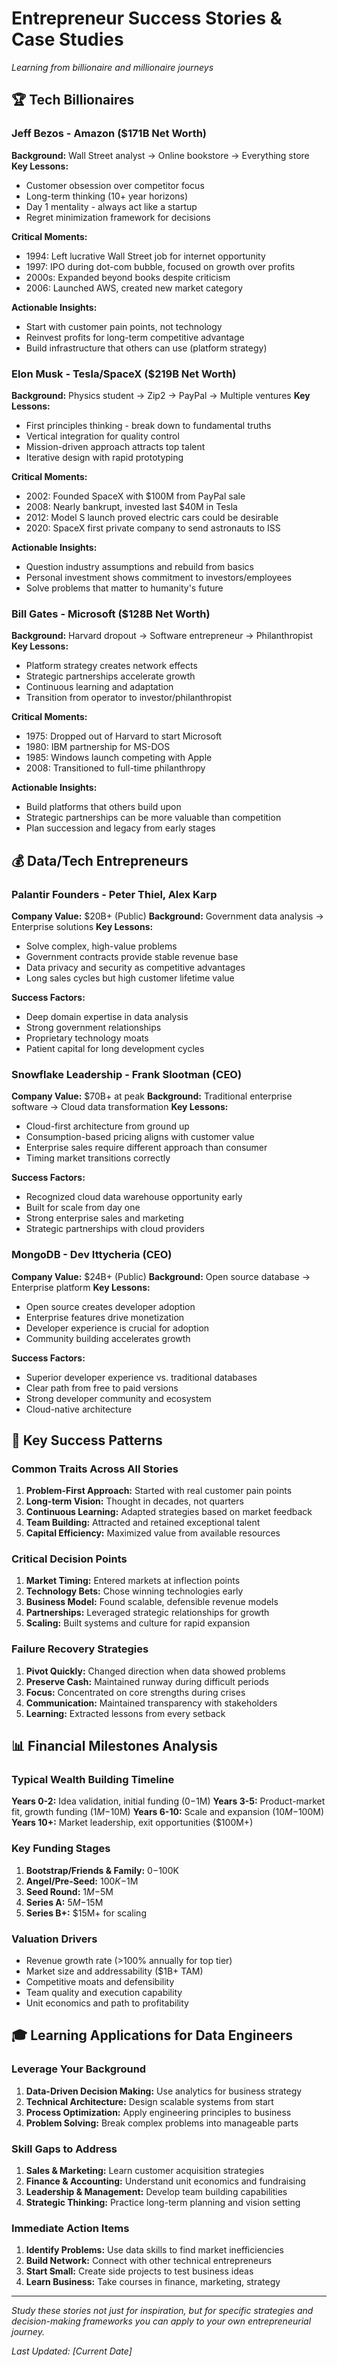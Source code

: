 # Entrepreneur Success Stories & Case Studies
*Learning from billionaire and millionaire journeys*

## 🏆 Tech Billionaires

### Jeff Bezos - Amazon ($171B Net Worth)
**Background:** Wall Street analyst → Online bookstore → Everything store
**Key Lessons:**
- Customer obsession over competitor focus
- Long-term thinking (10+ year horizons)
- Day 1 mentality - always act like a startup
- Regret minimization framework for decisions

**Critical Moments:**
- 1994: Left lucrative Wall Street job for internet opportunity
- 1997: IPO during dot-com bubble, focused on growth over profits
- 2000s: Expanded beyond books despite criticism
- 2006: Launched AWS, created new market category

**Actionable Insights:**
- Start with customer pain points, not technology
- Reinvest profits for long-term competitive advantage
- Build infrastructure that others can use (platform strategy)

### Elon Musk - Tesla/SpaceX ($219B Net Worth)
**Background:** Physics student → Zip2 → PayPal → Multiple ventures
**Key Lessons:**
- First principles thinking - break down to fundamental truths
- Vertical integration for quality control
- Mission-driven approach attracts top talent
- Iterative design with rapid prototyping

**Critical Moments:**
- 2002: Founded SpaceX with $100M from PayPal sale
- 2008: Nearly bankrupt, invested last $40M in Tesla
- 2012: Model S launch proved electric cars could be desirable
- 2020: SpaceX first private company to send astronauts to ISS

**Actionable Insights:**
- Question industry assumptions and rebuild from basics
- Personal investment shows commitment to investors/employees
- Solve problems that matter to humanity's future

### Bill Gates - Microsoft ($128B Net Worth)
**Background:** Harvard dropout → Software entrepreneur → Philanthropist
**Key Lessons:**
- Platform strategy creates network effects
- Strategic partnerships accelerate growth
- Continuous learning and adaptation
- Transition from operator to investor/philanthropist

**Critical Moments:**
- 1975: Dropped out of Harvard to start Microsoft
- 1980: IBM partnership for MS-DOS
- 1985: Windows launch competing with Apple
- 2008: Transitioned to full-time philanthropy

**Actionable Insights:**
- Build platforms that others build upon
- Strategic partnerships can be more valuable than competition
- Plan succession and legacy from early stages

## 💰 Data/Tech Entrepreneurs

### Palantir Founders - Peter Thiel, Alex Karp
**Company Value:** $20B+ (Public)
**Background:** Government data analysis → Enterprise solutions
**Key Lessons:**
- Solve complex, high-value problems
- Government contracts provide stable revenue base
- Data privacy and security as competitive advantages
- Long sales cycles but high customer lifetime value

**Success Factors:**
- Deep domain expertise in data analysis
- Strong government relationships
- Proprietary technology moats
- Patient capital for long development cycles

### Snowflake Leadership - Frank Slootman (CEO)
**Company Value:** $70B+ at peak
**Background:** Traditional enterprise software → Cloud data transformation
**Key Lessons:**
- Cloud-first architecture from ground up
- Consumption-based pricing aligns with customer value
- Enterprise sales require different approach than consumer
- Timing market transitions correctly

**Success Factors:**
- Recognized cloud data warehouse opportunity early
- Built for scale from day one
- Strong enterprise sales and marketing
- Strategic partnerships with cloud providers

### MongoDB - Dev Ittycheria (CEO)
**Company Value:** $24B+ (Public)
**Background:** Open source database → Enterprise platform
**Key Lessons:**
- Open source creates developer adoption
- Enterprise features drive monetization
- Developer experience is crucial for adoption
- Community building accelerates growth

**Success Factors:**
- Superior developer experience vs. traditional databases
- Clear path from free to paid versions
- Strong developer community and ecosystem
- Cloud-native architecture

## 🎯 Key Success Patterns

### Common Traits Across All Stories
1. **Problem-First Approach:** Started with real customer pain points
2. **Long-term Vision:** Thought in decades, not quarters
3. **Continuous Learning:** Adapted strategies based on market feedback
4. **Team Building:** Attracted and retained exceptional talent
5. **Capital Efficiency:** Maximized value from available resources

### Critical Decision Points
1. **Market Timing:** Entered markets at inflection points
2. **Technology Bets:** Chose winning technologies early
3. **Business Model:** Found scalable, defensible revenue models
4. **Partnerships:** Leveraged strategic relationships for growth
5. **Scaling:** Built systems and culture for rapid expansion

### Failure Recovery Strategies
1. **Pivot Quickly:** Changed direction when data showed problems
2. **Preserve Cash:** Maintained runway during difficult periods
3. **Focus:** Concentrated on core strengths during crises
4. **Communication:** Maintained transparency with stakeholders
5. **Learning:** Extracted lessons from every setback

## 📊 Financial Milestones Analysis

### Typical Wealth Building Timeline
**Years 0-2:** Idea validation, initial funding ($0-$1M)
**Years 3-5:** Product-market fit, growth funding ($1M-$10M)
**Years 6-10:** Scale and expansion ($10M-$100M)
**Years 10+:** Market leadership, exit opportunities ($100M+)

### Key Funding Stages
1. **Bootstrap/Friends & Family:** $0-$100K
2. **Angel/Pre-Seed:** $100K-$1M
3. **Seed Round:** $1M-$5M
4. **Series A:** $5M-$15M
5. **Series B+:** $15M+ for scaling

### Valuation Drivers
- Revenue growth rate (>100% annually for top tier)
- Market size and addressability ($1B+ TAM)
- Competitive moats and defensibility
- Team quality and execution capability
- Unit economics and path to profitability

## 🎓 Learning Applications for Data Engineers

### Leverage Your Background
1. **Data-Driven Decision Making:** Use analytics for business strategy
2. **Technical Architecture:** Design scalable systems from start
3. **Process Optimization:** Apply engineering principles to business
4. **Problem Solving:** Break complex problems into manageable parts

### Skill Gaps to Address
1. **Sales & Marketing:** Learn customer acquisition strategies
2. **Finance & Accounting:** Understand unit economics and fundraising
3. **Leadership & Management:** Develop team building capabilities
4. **Strategic Thinking:** Practice long-term planning and vision setting

### Immediate Action Items
1. **Identify Problems:** Use data skills to find market inefficiencies
2. **Build Network:** Connect with other technical entrepreneurs
3. **Start Small:** Create side projects to test business ideas
4. **Learn Business:** Take courses in finance, marketing, strategy

---

*Study these stories not just for inspiration, but for specific strategies and decision-making frameworks you can apply to your own entrepreneurial journey.*

*Last Updated: [Current Date]*